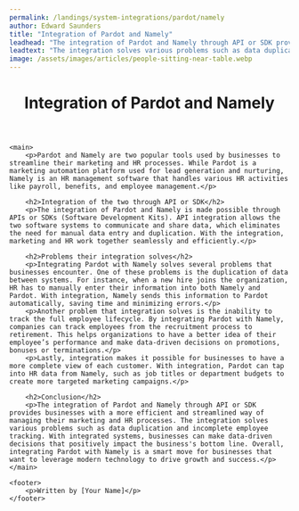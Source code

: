 ```yaml
---
permalink: /landings/system-integrations/pardot/namely
author: Edward Saunders
title: "Integration of Pardot and Namely"
leadhead: "The integration of Pardot and Namely through API or SDK provides businesses with a more efficient and streamlined way of managing their marketing and HR processes"
leadtext: "The integration solves various problems such as data duplication and incomplete employee tracking. With integrated systems, businesses can make data-driven decisions that positively impact the business's bottom line. Overall, integrating Pardot with Namely is a smart move for businesses that want to leverage modern technology to drive growth and success."
image: /assets/images/articles/people-sitting-near-table.webp
---
```

<div class="arttext">	<header>
		<h1>Integration of Pardot and Namely</h1>
	</header>

	<main>
		<p>Pardot and Namely are two popular tools used by businesses to streamline their marketing and HR processes. While Pardot is a marketing automation platform used for lead generation and nurturing, Namely is an HR management software that handles various HR activities like payroll, benefits, and employee management.</p>

		<h2>Integration of the two through API or SDK</h2>
		<p>The integration of Pardot and Namely is made possible through APIs or SDKs (Software Development Kits). API integration allows the two software systems to communicate and share data, which eliminates the need for manual data entry and duplication. With the integration, marketing and HR work together seamlessly and efficiently.</p>

		<h2>Problems their integration solves</h2>
		<p>Integrating Pardot with Namely solves several problems that businesses encounter. One of these problems is the duplication of data between systems. For instance, when a new hire joins the organization, HR has to manually enter their information into both Namely and Pardot. With integration, Namely sends this information to Pardot automatically, saving time and minimizing errors.</p>
		<p>Another problem that integration solves is the inability to track the full employee lifecycle. By integrating Pardot with Namely, companies can track employees from the recruitment process to retirement. This helps organizations to have a better idea of their employee’s performance and make data-driven decisions on promotions, bonuses or terminations.</p>
		<p>Lastly, integration makes it possible for businesses to have a more complete view of each customer. With integration, Pardot can tap into HR data from Namely, such as job titles or department budgets to create more targeted marketing campaigns.</p>

		<h2>Conclusion</h2>
		<p>The integration of Pardot and Namely through API or SDK provides businesses with a more efficient and streamlined way of managing their marketing and HR processes. The integration solves various problems such as data duplication and incomplete employee tracking. With integrated systems, businesses can make data-driven decisions that positively impact the business's bottom line. Overall, integrating Pardot with Namely is a smart move for businesses that want to leverage modern technology to drive growth and success.</p>
	</main>
	
	<footer>
		<p>Written by [Your Name]</p>
	</footer>
</div>